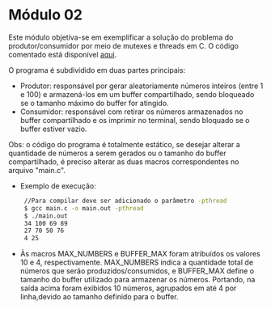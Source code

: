 # Módulo 02

Este módulo objetiva-se em exemplificar a solução do problema do produtor/consumidor por meio de mutexes e threads em C. O código comentado está disponível [aqui](https://github.com/RafaelSantosBraz/SSC5723-gpso2/blob/master/Modulo02/produtor_consumidor/main.c).

O programa é subdividido em duas partes principais:

* Produtor: responsável por gerar aleatoriamente números inteiros (entre 1 e 100) e armazená-los em um buffer compartilhado, sendo bloqueado se o tamanho máximo do buffer for atingido.
* Consumidor: responsável com retirar os números armazenados no buffer compartilhado e os imprimir no terminal, sendo bloquado se o buffer estiver vazio.

Obs: o código do programa é totalmente estático, se desejar alterar a quantidade de números a serem gerados ou o tamanho do buffer compartilhado, é preciso alterar as duas macros correspondentes no arquivo "main.c".

* Exemplo de execução:
   ```sh 
    //Para compilar deve ser adicionado o parâmetro -pthread
    $ gcc main.c -o main.out -pthread
    $ ./main.out
    34 100 69 89 
    27 70 50 76 
    4 25 
   ```   
* Às macros MAX_NUMBERS e BUFFER_MAX foram atribuídos os valores 10 e 4, respectivamente. MAX_NUMBERS indica a quantidade total de números que serão produzidos/consumidos, e BUFFER_MAX define o tamanho do buffer utilizado para armazenar os números.
Portando, na saída acima foram exibidos 10 números, agrupados em até 4 por linha,devido ao tamanho definido para o buffer.
